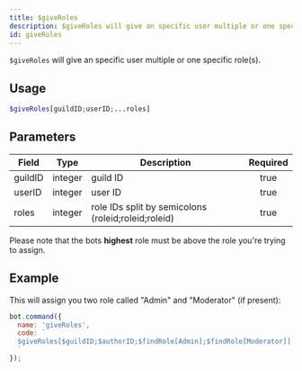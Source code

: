 ```yaml
---
title: $giveRoles 
description: $giveRoles will give an specific user multiple or one specific role(s).
id: giveRoles
---
```


`$giveRoles` will give an specific user multiple or one specific role(s).

## Usage

```php
$giveRoles[guildID;userID;...roles]
```

## Parameters 


| Field   | Type    | Description                                         | Required |
| ------- | ------- | --------------------------------------------------- |:--------:|
| guildID | integer | guild ID                                            |    true   |
| userID  | integer | user ID                                             |    true   |
| roles   | integer | role IDs split by semicolons (roleid;roleid;roleid) |    true   |

Please note that the bots **highest** role must be above the role you're trying to assign.

## Example

This will assign you two role called "Admin" and "Moderator" (if present):

```javascript
bot.command({
  name: 'giveRoles',
  code: `
  $giveRoles[$guildID;$authorID;$findRole[Admin];$findRole[Moderator]]
  `
});
```